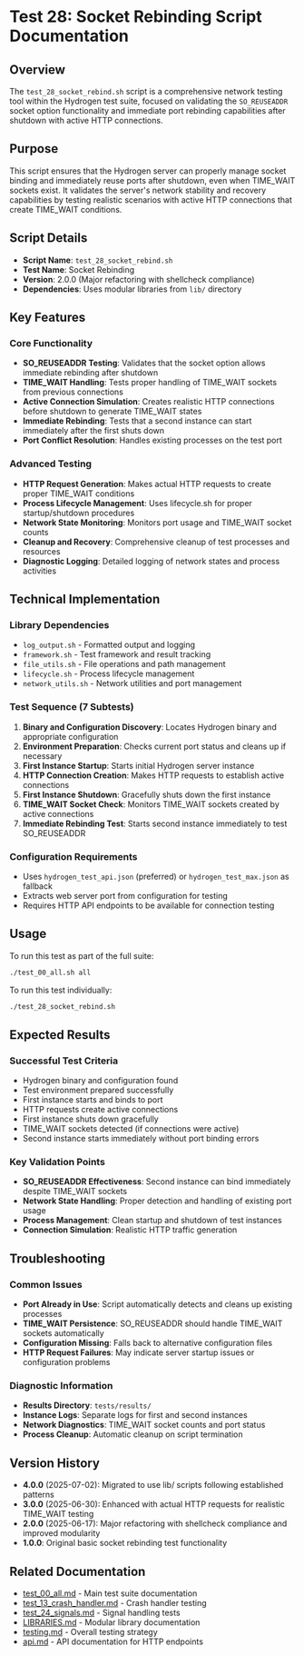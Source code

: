 # Test 28: Socket Rebinding Script Documentation

## Overview

The `test_28_socket_rebind.sh` script is a comprehensive network testing tool within the Hydrogen test suite, focused on validating the `SO_REUSEADDR` socket option functionality and immediate port rebinding capabilities after shutdown with active HTTP connections.

## Purpose

This script ensures that the Hydrogen server can properly manage socket binding and immediately reuse ports after shutdown, even when TIME_WAIT sockets exist. It validates the server's network stability and recovery capabilities by testing realistic scenarios with active HTTP connections that create TIME_WAIT conditions.

## Script Details

- **Script Name**: `test_28_socket_rebind.sh`
- **Test Name**: Socket Rebinding
- **Version**: 2.0.0 (Major refactoring with shellcheck compliance)
- **Dependencies**: Uses modular libraries from `lib/` directory

## Key Features

### Core Functionality

- **SO_REUSEADDR Testing**: Validates that the socket option allows immediate rebinding after shutdown
- **TIME_WAIT Handling**: Tests proper handling of TIME_WAIT sockets from previous connections
- **Active Connection Simulation**: Creates realistic HTTP connections before shutdown to generate TIME_WAIT states
- **Immediate Rebinding**: Tests that a second instance can start immediately after the first shuts down
- **Port Conflict Resolution**: Handles existing processes on the test port

### Advanced Testing

- **HTTP Request Generation**: Makes actual HTTP requests to create proper TIME_WAIT conditions
- **Process Lifecycle Management**: Uses lifecycle.sh for proper startup/shutdown procedures
- **Network State Monitoring**: Monitors port usage and TIME_WAIT socket counts
- **Cleanup and Recovery**: Comprehensive cleanup of test processes and resources
- **Diagnostic Logging**: Detailed logging of network states and process activities

## Technical Implementation

### Library Dependencies

- `log_output.sh` - Formatted output and logging
- `framework.sh` - Test framework and result tracking
- `file_utils.sh` - File operations and path management
- `lifecycle.sh` - Process lifecycle management
- `network_utils.sh` - Network utilities and port management

### Test Sequence (7 Subtests)

1. **Binary and Configuration Discovery**: Locates Hydrogen binary and appropriate configuration
2. **Environment Preparation**: Checks current port status and cleans up if necessary
3. **First Instance Startup**: Starts initial Hydrogen server instance
4. **HTTP Connection Creation**: Makes HTTP requests to establish active connections
5. **First Instance Shutdown**: Gracefully shuts down the first instance
6. **TIME_WAIT Socket Check**: Monitors TIME_WAIT sockets created by active connections
7. **Immediate Rebinding Test**: Starts second instance immediately to test SO_REUSEADDR

### Configuration Requirements

- Uses `hydrogen_test_api.json` (preferred) or `hydrogen_test_max.json` as fallback
- Extracts web server port from configuration for testing
- Requires HTTP API endpoints to be available for connection testing

## Usage

To run this test as part of the full suite:

```bash
./test_00_all.sh all
```

To run this test individually:

```bash
./test_28_socket_rebind.sh
```

## Expected Results

### Successful Test Criteria

- Hydrogen binary and configuration found
- Test environment prepared successfully
- First instance starts and binds to port
- HTTP requests create active connections
- First instance shuts down gracefully
- TIME_WAIT sockets detected (if connections were active)
- Second instance starts immediately without port binding errors

### Key Validation Points

- **SO_REUSEADDR Effectiveness**: Second instance can bind immediately despite TIME_WAIT sockets
- **Network State Handling**: Proper detection and handling of existing port usage
- **Process Management**: Clean startup and shutdown of test instances
- **Connection Simulation**: Realistic HTTP traffic generation

## Troubleshooting

### Common Issues

- **Port Already in Use**: Script automatically detects and cleans up existing processes
- **TIME_WAIT Persistence**: SO_REUSEADDR should handle TIME_WAIT sockets automatically
- **Configuration Missing**: Falls back to alternative configuration files
- **HTTP Request Failures**: May indicate server startup issues or configuration problems

### Diagnostic Information

- **Results Directory**: `tests/results/`
- **Instance Logs**: Separate logs for first and second instances
- **Network Diagnostics**: TIME_WAIT socket counts and port status
- **Process Cleanup**: Automatic cleanup on script termination

## Version History

- **4.0.0** (2025-07-02): Migrated to use lib/ scripts following established patterns
- **3.0.0** (2025-06-30): Enhanced with actual HTTP requests for realistic TIME_WAIT testing
- **2.0.0** (2025-06-17): Major refactoring with shellcheck compliance and improved modularity
- **1.0.0**: Original basic socket rebinding test functionality

## Related Documentation

- [test_00_all.md](test_00_all.md) - Main test suite documentation
- [test_13_crash_handler.md](test_13_crash_handler.md) - Crash handler testing
- [test_24_signals.md](test_24_signals.md) - Signal handling tests
- [LIBRARIES.md](LIBRARIES.md) - Modular library documentation
- [testing.md](../../docs/testing.md) - Overall testing strategy
- [api.md](../../docs/api.md) - API documentation for HTTP endpoints
